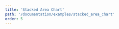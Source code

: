 ```yaml
---
title: 'Stacked Area Chart'
path: '/documentation/examples/stacked_area_chart'
order: 5
---
```


<stacked-area-chart></stacked-area-chart>
